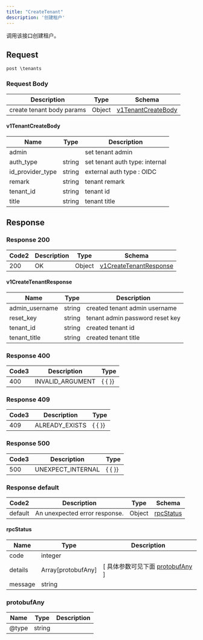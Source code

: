 ```yaml
---
title: "CreateTenant"
description: '创建租户'
---
```

调用该接口创建租户。

## Request

```
post \tenants
```

### Request Body 
| Description | Type | Schema |
| ----------- | ------ | ------ |
| create tenant body params | Object | [v1TenantCreateBody](#v1TenantCreateBody) |

#### v1TenantCreateBody

| Name | Type | Description | 
| ---- | ---- | ----------- |     
| admin |  | set tenant admin |      
| auth_type | string | set tenant auth type: internal | external |      
| id_provider_type | string | external auth type : OIDC | LDAP | SMAL |      
| remark | string | tenant remark |      
| tenant_id | string | tenant id |      
| title | string | tenant title |   



## Response

### Response  200 
| Code2 | Description | Type | Schema |
| ---- | ----------- | ------ | ------ |
| 200 | OK | Object | [v1CreateTenantResponse](#v1CreateTenantResponse) |

#### v1CreateTenantResponse

| Name | Type | Description | 
| ---- | ---- | ----------- |     
| admin_username | string | created tenant admin username |      
| reset_key | string |  tenant admin password reset key |      
| tenant_id | string | created tenant id |      
| tenant_title | string | created tenant title |   



### Response  400
| Code3 | Description | Type | 
| ---- | ----------- | ------ | 
| 400 | INVALID_ARGUMENT | {   { }} |

### Response  409
| Code3 | Description | Type | 
| ---- | ----------- | ------ | 
| 409 | ALREADY_EXISTS | {   { }} |

### Response  500
| Code3 | Description | Type | 
| ---- | ----------- | ------ | 
| 500 | UNEXPECT_INTERNAL | {   { }} |

### Response  default 
| Code2 | Description | Type | Schema |
| ---- | ----------- | ------ | ------ |
| default | An unexpected error response. | Object | [rpcStatus](#rpcStatus) |

#### rpcStatus

| Name | Type | Description | 
| ---- | ---- | ----------- |     
| code | integer |  |          
| details | Array[protobufAny] |  [ 具体参数可见下面 [protobufAny](#protobufAny) ] |       
| message | string |  |   

### protobufAny
| Name | Type | Description | 
| ---- | ---- | ----------- |     
| @type | string |  |   



